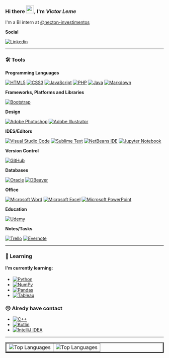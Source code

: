 ### Hi there <img src="https://github.com/souvikguria98/souvikguria98/blob/master/Hi.gif" width="25">, I'm **_Victor Leme_**

I'm a BI intern at [@necton-investimentos](https://www.necton.com.br/)

**Social**

[![Linkedin](https://img.shields.io/badge/-LinkedIn-blue?style=flat-square&logo=Linkedin&logoColor=white&link=https://www.linkedin.com/in/victorleme/)](https://www.linkedin.com/in/victorleme/)

---

### :hammer_and_wrench: Tools

**Programming Languages**

[![HTML5](https://img.shields.io/badge/HTML5-%23E34F26.svg?style=flat-square&logo=html5&logoColor=white)](https://www.w3schools.com/html/)
[![CSS3](https://img.shields.io/badge/-CSS3-%231572B6.svg?style=flat-square&logo=css3&logoColor=ffffff)](https://www.w3schools.com/css/)
[![JavaScript](https://img.shields.io/badge/-JavaScript-%23323330.svg?style=flat-square&logo=javascript&logoColor=%23F7DF1E)](https://www.w3schools.com/js/)
[![PHP](https://img.shields.io/badge/-PHP-%23777BB4.svg?style=flat-square&logo=php&logoColor=ffffff)](https://www.php.net/)
[![Java](https://img.shields.io/badge/-Java-%23ED8B00.svg??style=flat-square&logo=java&logoColor=WHITE)](https://www.java.com/pt-BR/)
[![Markdown](https://img.shields.io/badge/Markdown-%23000000.svg?style=flat-square&logo=markdown&logoColor=white)](https://www.markdownguide.org/)

**Frameworks, Platforms and Libraries**

[![Bootstrap](https://img.shields.io/badge/Bootstrap-%23563D7C.svg?style=flat-square&logo=bootstrap&logoColor=white)](https://getbootstrap.com//)

**Design**

[![Adobe Photoshop](https://img.shields.io/badge/Adobe%20Photoshop-%2331A8FF.svg?style=flat-square&logo=adobephotoshop&logoColor=white)](https://www.adobe.com/br/products/photoshop.html)
[![Adobe Illustrator](https://img.shields.io/badge/Adobe%20Illustrator-%23FF9A00.svg?style=flat-square&logo=adobeillustrator&logoColor=white)](https://www.adobe.com/br/products/illustrator.html)

**IDES/Editors**

[![Visual Studio Code](https://img.shields.io/badge/-Visual%20Studio%20Code-007ACC?style=flat-square&logo=visual-studio-code&logoColor=FFFFFF)](https://code.visualstudio.com/)
[![Sublime Text](https://img.shields.io/badge/Sublime%20Text-%23575757.svg?style=flat-square&logo=sublime-text&logoColor=important)](https://www.sublimetext.com/)
[![NetBeans IDE](https://img.shields.io/badge/NetBeans-1B6AC6.svg?style=flat-square&logo=apache-netbeans-ide&logoColor=white)](https://netbeans.apache.org/)
[![Jupyter Notebook](https://img.shields.io/badge/Jupyter%20Notebook-%23FA0F00.svg?style=flat-square&logo=jupyter&logoColor=white)](https://jupyter.org/)

**Version Control**

[![GitHub](https://img.shields.io/badge/GitHub-%23121011.svg?style=flat-square&logo=github&logoColor=white)](https://github.com/)

**Databases**

[![Oracle](https://img.shields.io/badge/Oracle-%23F00000.svg?style=flat-square&logo=oracle&logoColor=white)](https://www.oracle.com/br/database/)
[![DBeaver](https://img.shields.io/badge/DBeaver-45352f?style=flat-square)](https://dbeaver.io/)

**Office**

[![Microsoft Word](https://img.shields.io/badge/Microsoft_Word-2B579A?style=flat-square&logo=microsoft-word&logoColor=white)](https://www.microsoft.com/pt-br/microsoft-365/word)
[![Microsoft Excel](https://img.shields.io/badge/Microsoft_Excel-217346?style=flat-square&logo=microsoft-excel&logoColor=white)](https://www.microsoft.com/pt-br/microsoft-365/excel)
[![Microsoft PowerPoint](https://img.shields.io/badge/Microsoft_PowerPoint-B7472A?style=flat-square&logo=microsoft-powerpoint&logoColor=white)](https://www.microsoft.com/pt-br/microsoft-365/powerpoint)

**Education**

[![Udemy](https://img.shields.io/badge/Udemy-%23EA5252.svg?style=flat-square&logo=Udemy&logoColor=white)](https://www.udemy.com/)

**Notes/Tasks**

[![Trello](https://img.shields.io/badge/Trello-%23026AA7.svg?style=flat-square&logo=Trello&logoColor=white)](https://trello.com/)
[![Evernote](https://img.shields.io/badge/Evernote-00a90e?style=flat-square&logo=Evernote&logoColor=white)](https://www.evernote.com/client/web?)

---

### 🌱 Learning

#### I'm currently learning:

- [![Python](https://img.shields.io/badge/Python-3670A0?style=flat-square&logo=python&logoColor=ffdd54)](https://www.python.org/)
- [![NumPy](https://img.shields.io/badge/NumPy-%23013243.svg?style=flat-square&logo=numpy&logoColor=white)](https://numpy.org/)
- [![Pandas](https://img.shields.io/badge/Pandas-%23150458.svg?style=flat-square&logo=pandas&logoColor=white)](https://pandas.pydata.org/)
- [![Tableau](https://img.shields.io/badge/Tableau-ffffff?style=flat-square)](https://www.tableau.com/)

### 🙃 Alredy have contact

- [![C++](https://img.shields.io/badge/C++-%2300599C.svg?style=flat-square&logo=c%2B%2B&logoColor=white)](http://www.cplusplus.org/)
- [![Kotlin](https://img.shields.io/badge/kotlin-%230095D5.svg?style=flat-square&logo=kotlin&logoColor=white)](https://developer.android.com/kotlin/)
- [![IntelliJ IDEA](https://img.shields.io/badge/IntelliJ%20IDEA-000000.svg?style=flat-square&logo=intellij-idea&logoColor=white)](https://www.jetbrains.com/pt-br/idea/)

---

<table border="3">
  <tr>
    <td>
      <img src="https://github-readme-stats.vercel.app/api/top-langs/?username=Vic-Tec&show_icons=true&title_color=fff&icon_color=00d9ff&text_color=fff&bg_color=0d1117" alt="Top Languages" />
    </td>
    <td>
<img src="https://github-readme-stats.vercel.app/api/?username=Vic-Tec&show_icons=true&title_color=fff&icon_color=00d9ff&text_color=fff&bg_color=0d1117" alt="Top Languages" />
    </td>
  </tr>
</table>

<!--
**Vic-Tec/Vic-Tec** is a ✨ _special_ ✨ repository because its `README.md` (this file) appears on your GitHub profile.

Here are some ideas to get you started:

- 🔭 I’m currently working on ...
- 🌱 I’m currently learning ...
- 👯 I’m looking to collaborate on ...
- 🤔 I’m looking for help with ...
- 💬 Ask me about ...
- 📫 How to reach me: ...
- 😄 Pronouns: ...
- ⚡ Fun fact: ...
-->
